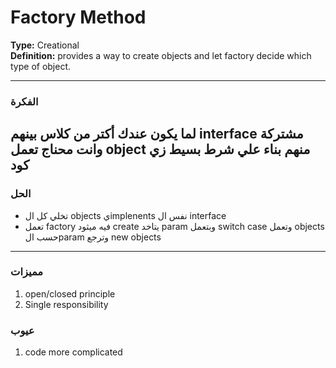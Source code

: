 # Factory Method

**Type:** Creational  
**Definition:** provides a way to create objects and let factory decide which type of object.

---
### الفكرة
لما يكون عندك أكتر من كلاس بينهم interface مشتركة وانت محناج تعمل object منهم بناء علي شرط بسيط زي كود
---
### الحل
- تخلي كل ال objects يimplenents نفس ال interface
- تعمل factory فيه ميثود create يتاخد param وبتعمل switch case وتعمل objects حسب الparam وترجع new objects

---


###  مميزات
1. open/closed principle
2. Single responsibility

### عيوب
1. code more complicated